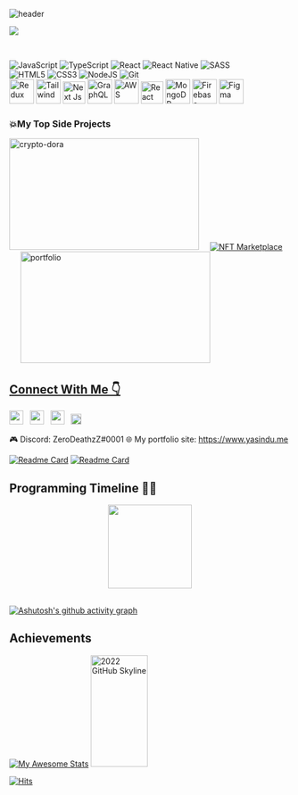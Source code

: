 ![header](https://capsule-render.vercel.app/api?type=wave&color=gradient&customColorList=6&height=260&section=header&text=Yasindu%20Nethmina&fontSize=70&animation=fadeIn&fontAlignY=38&desc=Frontend%20Web%20/%20Mobile%20Developer%20(React%20js,%20Next%20Js)&descAlignY=51&descAlign=62)

<p>
  <img src="https://github-profile-trophy.vercel.app/?username=yasindunethmina&theme=algolia&row=1&column=4&margin-w=5" />
</p>
<br>

![JavaScript](https://img.shields.io/badge/javascript-%23F7DF1E.svg?&style=for-the-badge&logo=javascript&logoColor=white)
![TypeScript](https://img.shields.io/badge/typescript-%23007ACC.svg?style=for-the-badge&logo=typescript&logoColor=white)
![React](https://img.shields.io/badge/react-%2320232A.svg?&style=for-the-badge&logo=react&logoColor=%2361DAFB)
![React Native](https://img.shields.io/badge/react%20native-%2320232A.svg?&style=for-the-badge&logo=react&logoColor=%2361DAFB)
![SASS](https://img.shields.io/badge/SASS-hotpink.svg?style=for-the-badge&logo=SASS&logoColor=white)
<br>
![HTML5](https://img.shields.io/badge/html5-%23E34F26.svg?&style=for-the-badge&logo=html5&logoColor=white)
![CSS3](https://img.shields.io/badge/css3-%231572B6.svg?&style=for-the-badge&logo=css3&logoColor=white)
![NodeJS](https://img.shields.io/badge/node.js-6DA55F?style=for-the-badge&logo=node.js&logoColor=white)
![Git](https://img.shields.io/badge/git-%23F05032.svg?&style=for-the-badge&logo=git&logoColor=white)
<br>
    <a href="https://github.com/YasinduNethmina"><img alt="Redux" src="https://img.icons8.com/color/344/redux.png" width="44px"></a>
    <a href="https://github.com/YasinduNethmina"><img alt="Tailwind" src="https://img.icons8.com/color/512/tailwind_css.png" width="44px"></a>
     <a href="https://github.com/YasinduNethmina"><img alt="Next Js" src="https://img.stackshare.io/service/5936/nextjs.png" width="40px"></a>
     <a href="https://github.com/YasinduNethmina"><img alt="GraphQL" src="https://img.icons8.com/color/344/graphql.png" width="44px"></a>
<a href="https://github.com/YasinduNethmina"><img alt="AWS" src="https://img.icons8.com/color/344/amazon-web-services.png" width="44px"></a>
 <a href="https://github.com/YasinduNethmina"><img alt="React Router" src="https://encrypted-tbn0.gstatic.com/images?q=tbn:ANd9GcRkpce_C3eRHbmi-PngRYM8d4CkGkG6oXiw1NS5ER54G8yM4K4eNWQk0q495i_63egxDaU&usqp=CAU" width="40px"></a>
<a href="https://github.com/YasinduNethmina"><img alt="MongoDB" src="https://img.icons8.com/external-tal-revivo-shadow-tal-revivo/344/external-mongodb-a-cross-platform-document-oriented-database-program-logo-shadow-tal-revivo.png" width="44px"></a>
<a href="https://github.com/YasinduNethmina"><img alt="Firebase" src="https://img.icons8.com/color/344/firebase.png" width="44px"></a>
<a href="https://github.com/YasinduNethmina"><img alt="Figma" src="https://img.icons8.com/color/344/figma--v1.png" width="44px"></a>
<br>
<h3>💥My Top Side Projects</h3>
<a href="https://cryptodora-app.web.app/" rel="noopener noreferrer" target="_blank"><img src="https://i.ibb.co/Dg7tpQY/72a52m.gif" alt="crypto-dora" width="340" height="200" border="0"></a>&nbsp;&nbsp;&nbsp;&nbsp;
<a href="https://nft-marketplace-puce-omega.vercel.app" rel="noopener noreferrer" target="_blank"><img src="https://i.ibb.co/P9Y4JH4/Screenshot-2023-01-09-103602.jpg" alt="NFT Marketplace" border="0" /></a></a>&nbsp;&nbsp;&nbsp;&nbsp;
<a href="https://www.yasindu.me/" rel="noopener noreferrer" target="_blank"><img src="https://i.ibb.co/4f90Qp2/73mlgd.gif" alt="portfolio" width="340" height="200" border="0"></a>
<a href="http://youtube.a3b.io" target="_blank"><a href="https://imgflip.com/gif/72a546" width="468" height="60"/><h2>Connect With Me 👇</h2>
 <p align='left'>
   <a href="https://www.linkedin.com/in/yasinduneth/" target="_blank"><img height="25" src="https://raw.githubusercontent.com/UjwalKandi/UjwalKandi/changes-to-readme/svg/linkedin%20rect.svg"></a>&nbsp;&nbsp;
 <a href="https://twitter.com/yasindu_neth" target="_blank"><img height="25" src="https://raw.githubusercontent.com/UjwalKandi/UjwalKandi/changes-to-readme/svg/twitter%20rect.svg"></a>&nbsp;&nbsp;
 <a href="https://github.com/YasinduNethmina" target="_blank"><img height="25" src="https://raw.githubusercontent.com/UjwalKandi/UjwalKandi/changes-to-readme/svg/github%20rect.svg"></a>&nbsp;&nbsp;
 <a href="mailto:yasindunethmina1938096@gmail.com" target="_blank"><img height="19" src="https://upload.wikimedia.org/wikipedia/commons/a/ab/Gmail2020.logo.png"></a>&nbsp;&nbsp;

 🎮 Discord: ZeroDeathzZ#0001
 🌐 My portfolio site: https://www.yasindu.me
  
[![Readme Card](https://github-readme-stats.vercel.app/api/pin/?username=yasindunethmina&repo=CryptoDora-Crypto-App&theme=chartreuse-dark&Text=FFFFFF)](https://github.com/yasindunethmina/CryptoDora-Crypto-App)
[![Readme Card](https://github-readme-stats.vercel.app/api/pin/?username=yasindunethmina&repo=portfolio-app&theme=chartreuse-dark&Text=FFFFFF)](https://github.com/yasindunethmina/portfolio-app)
## Programming Timeline 👨‍💻

<div align="center">
<img height="150px" src="https://github-readme-stats.vercel.app/api/top-langs/?username=YasinduNethmina&layout=compact&theme=chartreuse-dark&count_private=true" />
</div>
  </br>
  
 [![Ashutosh's github activity graph](https://github-readme-activity-graph.cyclic.app/graph?username=yasindunethmina&theme=merko)](https://github.com/ashutosh00710/github-readme-activity-graph)


## Achievements
[![My Awesome Stats](https://awesome-github-stats.azurewebsites.net/user-stats/yasindunethmina?cardType=octocat&theme=chartreuse-dark&Text=FFFFFF)](https://github.com/YasinduNethmina)
<a href="https://skyline.github.com/yasindunethmina/2022" title="2022 GitHub Skyline"><img src="https://i.ibb.co/QHJty8y/skyline.jpg" alt="2022 GitHub Skyline" width="45%" height="200" /></a>

[![Hits](https://hits.seeyoufarm.com/api/count/incr/badge.svg?url=https%3A%2F%2Fgithub.com%2FYasinduNethmina&count_bg=%23893DC8&title_bg=%23555555&icon=&icon_color=%23E7E7E7&title=PROFILE+VISITS&edge_flat=true)](https://hits.seeyoufarm.com)

